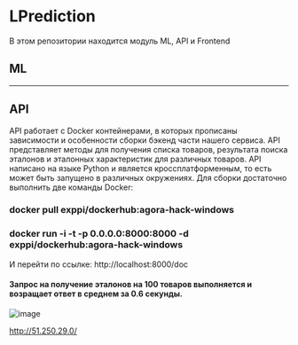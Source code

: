 # LPrediction
В этом репозитории находится модуль ML, API и Frontend
## ML
-------------
## API
API работает с Docker контейнерами, в которых прописаны зависимости и особенности сборки бэкенд части нашего сервиса. API представляет методы для получения списка товаров, результата поиска эталонов и эталонных характеристик для различных товаров.
API написано на языке Python и является кроссплатформенным, то есть может быть запущено в различных окружениях. 
Для сборки достаточно выполнить две команды Docker:
### docker pull exppi/dockerhub:agora-hack-windows
### docker run -i -t -p 0.0.0.0:8000:8000 -d exppi/dockerhub:agora-hack-windows
И перейти по ссылке: http://localhost:8000/doc

#### Запрос на получение эталонов на 100 товаров выполняется и возращает ответ в среднем за 0.6 секунды.

![image](https://user-images.githubusercontent.com/32881349/185777289-a7e22cbf-a786-455c-a787-b5999457555a.png)

http://51.250.29.0/


